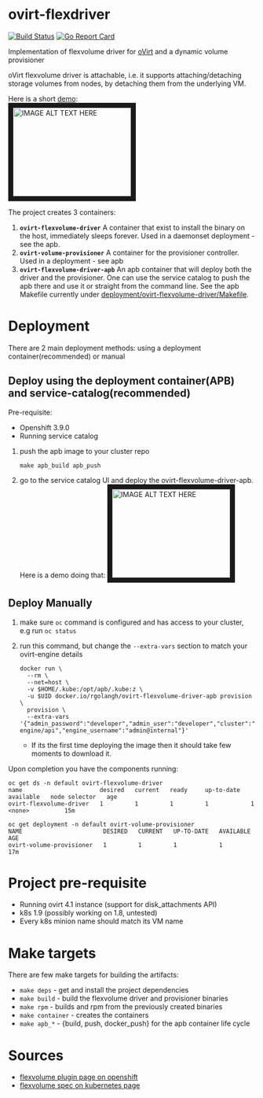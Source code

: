 # ovirt-flexdriver

[![Build Status](http://jenkins.ovirt.org/buildStatus/icon?job=oVirt_ovirt-openshift-extensions_standard-on-ghpush)](http://jenkins.ovirt.org/job/oVirt_ovirt-openshift-extensions_standard-on-ghpush/)
[![Go Report Card](https://goreportcard.com/badge/github.com/ovirt/ovirt-openshift-extensions)](https://goreportcard.com/report/github.com/ovirt/ovirt-openshift-extensions)

Implementation of flexvolume driver for [oVirt](https://ovirt.org) and a dynamic volume provisioner

oVirt flexvolume driver is attachable, i.e. it supports attaching/detaching storage volumes from nodes, by detaching them from the underlying VM.

Here is a short [demo](http://www.youtube.com/watch?v=_E9pUVrI0hs):\
<a href="http://www.youtube.com/watch?feature=player_embedded&v=_E9pUVrI0hs" target="_blank"><img src="http://img.youtube.com/vi/_E9pUVrI0hs/0.jpg" 
alt="IMAGE ALT TEXT HERE" width="240" height="180" border="10" /></a>

The project creates 3 containers:
1. **`ovirt-flexvolume-driver`**
   A container that exist to install the binary on the host, immediately sleeps
forever. Used in a daemonset deployment - see the apb.
2. **`ovirt-volume-provisioner`**
   A container for the provisioner controller. Used in a deployment - see
apb
3. **`ovirt-flexvolume-driver-apb`**
  An apb container that will deploy both the driver and the provisioner.
  One can use the service catalog to push the apb there and use it or straight from the command line.
  See the apb Makefile currently under [deployment/ovirt-flexvolume-driver/Makefile](deployment/ovirt-flexvolume-driver/Makefile).

# Deployment
There are 2 main deployment methods: using a deployment container(recommended) or manual

## Deploy using the deployment container(APB) and service-catalog(recommended)

Pre-requisite:
- Openshift 3.9.0
- Running service catalog

1. push the apb image to your cluster repo
   ```
   make apb_build apb_push
   ```
2. go to the service catalog UI and deploy the ovirt-flexvolume-driver-apb. Here is a demo doing that:
<a href="http://www.youtube.com/watch?feature=player_embedded&v=frcehKUk_g4" target="_blank"><img src="http://img.youtube.com/vi/frcehKUk_g4/0.jpg" alt="IMAGE ALT TEXT HERE" width="240" height="180" border="10" /></a>

## Deploy Manually

1. make sure `oc` command is configured and has access to your cluster, e.g run `oc status`

2. run this command, but change the `--extra-vars` section to match your ovirt-engine details

   ```
   docker run \
     --rm \
     --net=host \
     -v $HOME/.kube:/opt/apb/.kube:z \
     -u $UID docker.io/rgolangh/ovirt-flexvolume-driver-apb provision \
     provision \
     --extra-vars '{"admin_password":"developer","admin_user":"developer","cluster":"openshift","namespace":"default","engine_password":"123","engine_url":"https://your_engine_hostname:28443/ovirt-engine/api","engine_username":"admin@internal"}'
   ```

   - If its the first time deploying the image then it should take few moments to download it.

Upon completion you have the components running:

   ```
   oc get ds -n default ovirt-flexvolume-driver 
   name                      desired   current   ready     up-to-date   available   node selector   age
   ovirt-flexvolume-driver   1         1         1         1            1           <none>          15m

   oc get deployment -n default ovirt-volume-provisioner 
   NAME                       DESIRED   CURRENT   UP-TO-DATE   AVAILABLE   AGE
   ovirt-volume-provisioner   1         1         1            1           17m
   ```

# Project pre-requisite
  - Running ovirt 4.1 instance (support for disk_attachments API)
  - k8s 1.9 (possibly working on 1.8, untested)
  - Every k8s minion name should match its VM name

# Make targets
There are few make targets for building the artifacts:
- `make deps`      - get and install the project dependencies
- `make build`     - build the flexvolume driver and provisioner binaries
- `make rpm`       - builds and rpm from the previously created binaries
- `make container` - creates the containers
- `make apb_*`     - {build, push, docker_push} for the apb container life cycle


# Sources
- [flexvolume plugin page on openshift](https://docs.openshift.org/latest/install_config/persistent_storage/persistent_storage_flex_volume.html)
- [flexvolume spec on kubernetes page](https://github.com/kubernetes/community/blob/master/contributors/devel/flexvolume.md)

[flex-conf]: deployment/ovirt-flexdriver/ovirt-flexdriver.conf.j2
[flex-playbook]: deployment/ovirt-flexdriver/deploy.yaml
[prov-playbook]: deployment/ovirt-provisioner/deploy.yaml
